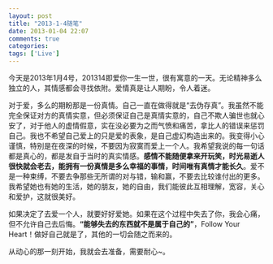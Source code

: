 ```yaml
---
layout: post
title: "2013-1-4随笔"
date: 2013-01-04 22:07
comments: true
categories: 
tags: ['Live']
---
```

今天是2013年1月4号，201314即爱你一生一世，很有寓意的一天。无论精神多么独立的人，其情感都会寻找依附。爱情真是让人期盼，令人着迷。

对于爱，多么的期盼那是一份真情。自己一直在做得就是“去伪存真”。我虽然不能完全保证对方的真情实意，但必须保证自己是真情实意的，自己不欺人骗世也就心安了，对于他人的虚情假意，实在没必要为之而气愤和痛苦，拿比人的错误来惩罚自己。我也不希望自己爱上的只是爱的表象，是自己虚幻构造出来的。我变得小心谨慎，特别是在夜深的时候，不要因为寂寞而爱上一个人。我希望我说的每一句话都是真心的，都是发自于当时的真实情感。**感情不能随便拿来开玩笑，时光易逝人很快就会老去，能拥有一份真情是多么幸福的事情，时间唯有真情才能长久**。爱不是一种束缚，不要去争那些无所谓的对与错，输和赢，不要去比较谁付出的更多。我希望她也有她的生活，她的朋友，她的自由，我们能彼此互相理解，宽容，关心和爱护，这就很美好。

如果决定了去爱一个人，就要好好爱她。如果在这个过程中失去了你，我会心痛，但不允许自己去后悔。**“能够失去的东西就不是属于自己的”**，Follow Your Heart！做好自己就是了，其他的一切会随之而来的。

从动心的那一刻开始，我就会去准备，需要耐心~。